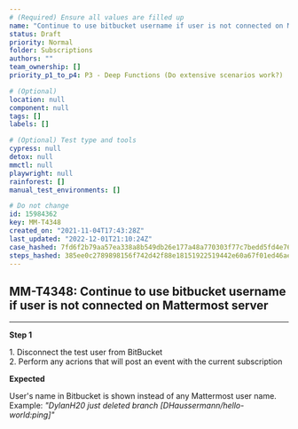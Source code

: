 ```yaml
---
# (Required) Ensure all values are filled up
name: "Continue to use bitbucket username if user is not connected on Mattermost server"
status: Draft
priority: Normal
folder: Subscriptions
authors: ""
team_ownership: []
priority_p1_to_p4: P3 - Deep Functions (Do extensive scenarios work?)

# (Optional)
location: null
component: null
tags: []
labels: []

# (Optional) Test type and tools
cypress: null
detox: null
mmctl: null
playwright: null
rainforest: []
manual_test_environments: []

# Do not change
id: 15984362
key: MM-T4348
created_on: "2021-11-04T17:43:28Z"
last_updated: "2022-12-01T21:10:24Z"
case_hashed: 7fd6f2b79aa57ea338a8b549db26e177a48a770303f77c7bedd5fd4e76e1b6c84c312a7d10a10d68a4c8f2f52a40950c
steps_hashed: 385ee0c2789898156f742d42f88e18151922519442e60a67f01ed46ae123544d1d7dee02683f2a11f2c5d8342faa50af
---
```


<!-- (Auto-generated) Based on frontmatter's "key" and "name" -->

## MM-T4348: Continue to use bitbucket username if user is not connected on Mattermost server

---

**Step 1**

1\. Disconnect the test user from BitBucket\
2\. Perform any acrions that will post an event with the current subscription

**Expected**

User's name in Bitbucket is shown instead of any Mattermost user name.\
Example: _"DylanH20 just deleted branch \[DHaussermann/hello-world:ping]"_

